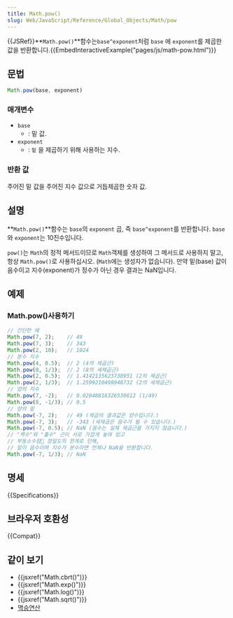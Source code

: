 ```yaml
---
title: Math.pow()
slug: Web/JavaScript/Reference/Global_Objects/Math/pow
---
```

{{JSRef}}**`Math.pow()`**함수는`base^exponent`처럼
`base` 에 `exponent`를 제곱한 값을 반환합니다.{{EmbedInteractiveExample("pages/js/math-pow.html")}}

## 문법

```js
Math.pow(base, exponent)
```

### 매개변수

- `base`
  - : 밑 값.
- `exponent`
  - : `밑`
    을 제곱하기 위해 사용하는 지수.

### 반환 값

주어진 밑 값을 주어진 지수 값으로 거듭제곱한 숫자 값.

## 설명

**`Math.pow()`**함수는 `base`의 `exponent`
곱, 즉 `base^exponent`를 반환합니다.
`base`와 `exponent`는 10진수입니다.

`pow()`는 `Math`의 정적 메서드이므로 `Math`객체를 생성하여 그 메서드로 사용하지 말고, 항상
`Math.pow()`로 사용하십시오. (`Math`에는 생성자가 없습니다).
만약 밑(base) 값이 음수이고 지수(exponent)가 정수가 아닌 경우 결과는 NaN입니다.

## 예제

### Math.pow()사용하기

```js
// 간단한 예
Math.pow(7, 2);    // 49
Math.pow(7, 3);    // 343
Math.pow(2, 10);   // 1024
// 분수 지수
Math.pow(4, 0.5);  // 2 (4의 제곱근)
Math.pow(8, 1/3);  // 2 (8의 세제곱근)
Math.pow(2, 0.5);  // 1.4142135623730951 (2의 제곱근)
Math.pow(2, 1/3);  // 1.2599210498948732 (2의 세제곱근)
// 양의 지수
Math.pow(7, -2);   // 0.02040816326530612 (1/49)
Math.pow(8, -1/3); // 0.5
// 양의 밑
Math.pow(-7, 2);   // 49 (제곱의 결과값은 양수입니다.)
Math.pow(-7, 3);   // -343 (세제곱은 음수가 될 수 있습니다.)
Math.pow(-7, 0.5); // NaN (음수는 실제 제곱근을 가지지 않습니다.)
// "짝수"와 "홀수" 근이 서로 가깝게 놓여 있고
// 부동소수점 정밀도의 한계로 인해,
// 밑이 음수이며 지수가 분수라면 언제나 NaN을 반환합니다.
Math.pow(-7, 1/3); // NaN
```

## 명세

{{Specifications}}

## 브라우저 호환성

{{Compat}}

## 같이 보기

- {{jsxref("Math.cbrt()")}}
- {{jsxref("Math.exp()")}}
- {{jsxref("Math.log()")}}
- {{jsxref("Math.sqrt()")}}
- [멱승연산](/ko/docs/Web/JavaScript/Reference/Operators/Exponentiation)
